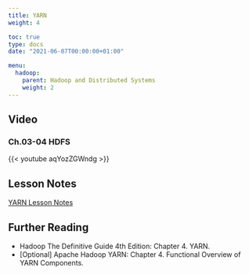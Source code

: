 ```yaml
---
title: YARN
weight: 4

toc: true
type: docs
date: "2021-06-07T00:00:00+01:00"

menu:
  hadoop:
    parent: Hadoop and Distributed Systems
    weight: 2
---
```


## Video

### Ch.03-04 HDFS

{{< youtube aqYozZGWndg >}}

## Lesson Notes

[YARN Lesson Notes](../04-yarn.pdf)

## Further Reading

- Hadoop The Definitive Guide 4th Edition: Chapter 4. YARN.
- [Optional] Apache Hadoop YARN: Chapter 4. Functional Overview of YARN Components.
